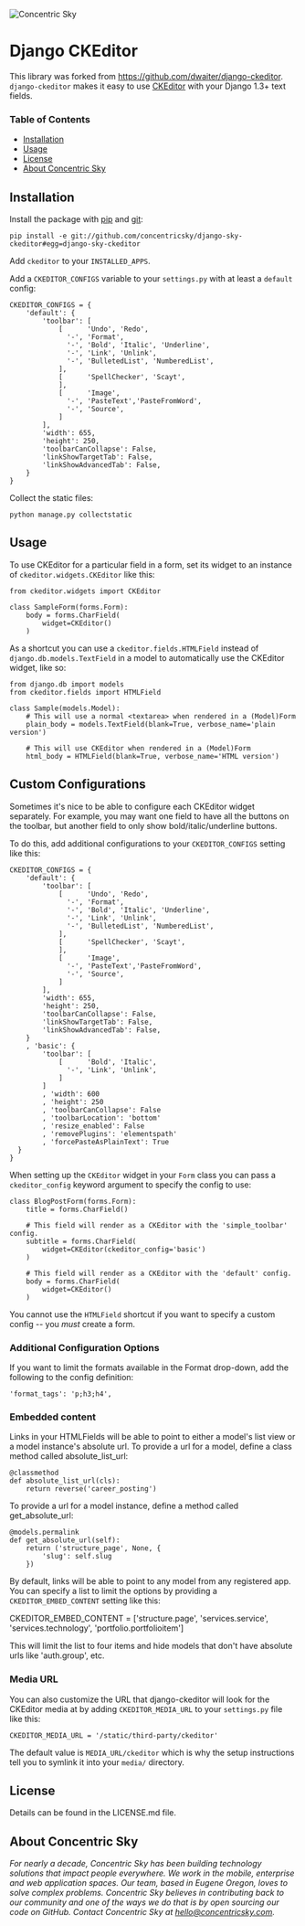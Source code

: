 ![Concentric Sky](https://concentricsky.com/media/uploads/images/csky_logo.jpg)


Django CKEditor
===============

This library was forked from https://github.com/dwaiter/django-ckeditor. `django-ckeditor` makes it easy to use [CKEditor][] with your Django 1.3+ text fields.

[CKEditor]: http://ckeditor.com/


### Table of Contents
- [Installation](#installation)
- [Usage](#usage)
- [License](#license)
- [About Concentric Sky](#about-concentric-sky)


## Installation

Install the package with [pip][] and [git][]:

    pip install -e git://github.com/concentricsky/django-sky-ckeditor#egg=django-sky-ckeditor

[pip]: http://pip.openplans.org/
[git]: http://git-scm.com/

Add `ckeditor` to your `INSTALLED_APPS`.

Add a `CKEDITOR_CONFIGS` variable to your `settings.py` with at least a
`default` config:

    CKEDITOR_CONFIGS = {
        'default': {
            'toolbar': [
                [      'Undo', 'Redo',
                  '-', 'Format',
                  '-', 'Bold', 'Italic', 'Underline',
                  '-', 'Link', 'Unlink', 
                  '-', 'BulletedList', 'NumberedList',
                ],
                [      'SpellChecker', 'Scayt',
                ],
                [      'Image',
                  '-', 'PasteText','PasteFromWord',
                  '-', 'Source',
                ]
            ],
            'width': 655,
            'height': 250,
            'toolbarCanCollapse': False,
            'linkShowTargetTab': False,
            'linkShowAdvancedTab': False,
        }
    }

Collect the static files:

    python manage.py collectstatic


## Usage


To use CKEditor for a particular field in a form, set its widget to an
instance of `ckeditor.widgets.CKEditor` like this:

    from ckeditor.widgets import CKEditor
    
    class SampleForm(forms.Form):
        body = forms.CharField(
            widget=CKEditor()
        )
    

As a shortcut you can use a `ckeditor.fields.HTMLField` instead of
`django.db.models.TextField` in a model to automatically use the CKEditor
widget, like so:

    from django.db import models
    from ckeditor.fields import HTMLField
    
    class Sample(models.Model):
        # This will use a normal <textarea> when rendered in a (Model)Form
        plain_body = models.TextField(blank=True, verbose_name='plain version')
        
        # This will use CKEditor when rendered in a (Model)Form
        html_body = HTMLField(blank=True, verbose_name='HTML version')

Custom Configurations
---------------------

Sometimes it's nice to be able to configure each CKEditor widget separately.
For example, you may want one field to have all the buttons on the toolbar,
but another field to only show bold/italic/underline buttons.

To do this, add additional configurations to your `CKEDITOR_CONFIGS` setting
like this:

    CKEDITOR_CONFIGS = {
        'default': {
            'toolbar': [
                [      'Undo', 'Redo',
                  '-', 'Format',
                  '-', 'Bold', 'Italic', 'Underline',
                  '-', 'Link', 'Unlink', 
                  '-', 'BulletedList', 'NumberedList',
                ],
                [      'SpellChecker', 'Scayt',
                ],
                [      'Image',
                  '-', 'PasteText','PasteFromWord',
                  '-', 'Source',
                ]
            ],
            'width': 655,
            'height': 250,
            'toolbarCanCollapse': False,
            'linkShowTargetTab': False,
            'linkShowAdvancedTab': False,
        }
        , 'basic': {
            'toolbar': [
                [      'Bold', 'Italic',
                  '-', 'Link', 'Unlink',
                ]
            ]
            , 'width': 600
            , 'height': 250
            , 'toolbarCanCollapse': False
            , 'toolbarLocation': 'bottom'
            , 'resize_enabled': False
            , 'removePlugins': 'elementspath'
            , 'forcePasteAsPlainText': True
      }
    }

When setting up the `CKEditor` widget in your `Form` class you can pass a
`ckeditor_config` keyword argument to specify the config to use:

    class BlogPostForm(forms.Form):
        title = forms.CharField()
        
        # This field will render as a CKEditor with the 'simple_toolbar' config.
        subtitle = forms.CharField(
            widget=CKEditor(ckeditor_config='basic')
        )
        
        # This field will render as a CKEditor with the 'default' config.
        body = forms.CharField(
            widget=CKEditor()
        )


You cannot use the `HTMLField` shortcut if you want to specify a custom config
-- you *must* create a form.

### Additional Configuration Options

If you want to limit the formats available in the Format drop-down, add the following to the config definition:

    'format_tags': 'p;h3;h4', 

### Embedded content

Links in your HTMLFields will be able to point to either a model's list view or a model instance's absolute url. To provide a url for a model, define a class method called absolute_list_url:

    @classmethod
    def absolute_list_url(cls):
        return reverse('career_posting')

To provide a url for a model instance, define a method called get_absolute_url:

    @models.permalink
    def get_absolute_url(self):
        return ('structure_page', None, {
            'slug': self.slug
        })

By default, links will be able to point to any model from any registered app. You can specify a list to limit the options by providing a `CKEDITOR_EMBED_CONTENT` setting like this:

  CKEDITOR_EMBED_CONTENT = ['structure.page', 'services.service', 'services.technology', 'portfolio.portfolioitem']

This will limit the list to four items and hide models that don't have absolute urls like 'auth.group', etc.

### Media URL

You can also customize the URL that django-ckeditor will look for the CKEditor
media at by adding `CKEDITOR_MEDIA_URL` to your `settings.py` file like this:

    CKEDITOR_MEDIA_URL = '/static/third-party/ckeditor'

The default value is `MEDIA_URL/ckeditor` which is why the setup instructions
tell you to symlink it into your `media/` directory.


## License

Details can be found in the LICENSE.md file.


## About Concentric Sky

_For nearly a decade, Concentric Sky has been building technology solutions that impact people everywhere. We work in the mobile, enterprise and web application spaces. Our team, based in Eugene Oregon, loves to solve complex problems. Concentric Sky believes in contributing back to our community and one of the ways we do that is by open sourcing our code on GitHub. Contact Concentric Sky at hello@concentricsky.com._

